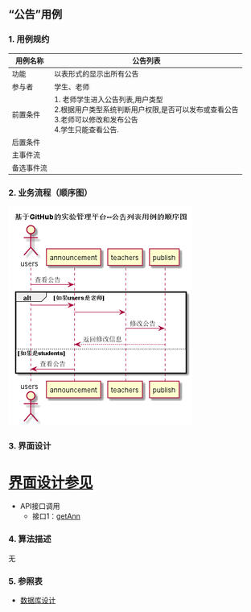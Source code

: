 ## “公告”用例

### 1. 用例规约

用例名称 | 公告列表
---|---
功能 | 以表形式的显示出所有公告
参与者 | 学生、老师
前置条件 | 1. 老师学生进入公告列表,用户类型 <br>2.根据用户类型系统判断用户权限,是否可以发布或查看公告<br>3.老师可以修改和发布公告<br>4.学生只能查看公告.<br>
后置条件 | 
主事件流 | 
备选事件流 | 

### 2. 业务流程（顺序图）
![](../pic/announcement.png)

### 3. 界面设计
# [界面设计参见](https://mousezz.github.io/is_analysis/test6/Ui/index.html)
- API接口调用
    - 接口1：[getAnn](../Interface/getAnn.md)

### 4. 算法描述
无

### 5. 参照表
- [数据库设计](../Database.md)
